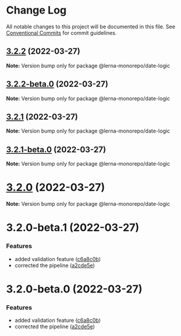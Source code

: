 # Change Log

All notable changes to this project will be documented in this file.
See [Conventional Commits](https://conventionalcommits.org) for commit guidelines.

## [3.2.2](https://github.com/Karthikmani345/lerna-monorepo/compare/@lerna-monorepo/date-logic@3.2.2-beta.0...@lerna-monorepo/date-logic@3.2.2) (2022-03-27)

**Note:** Version bump only for package @lerna-monorepo/date-logic





## [3.2.2-beta.0](https://github.com/Karthikmani345/lerna-monorepo/compare/@lerna-monorepo/date-logic@3.2.1...@lerna-monorepo/date-logic@3.2.2-beta.0) (2022-03-27)

**Note:** Version bump only for package @lerna-monorepo/date-logic





## [3.2.1](https://github.com/Karthikmani345/lerna-monorepo/compare/@lerna-monorepo/date-logic@3.2.1-beta.0...@lerna-monorepo/date-logic@3.2.1) (2022-03-27)

**Note:** Version bump only for package @lerna-monorepo/date-logic





## [3.2.1-beta.0](https://github.com/Karthikmani345/lerna-monorepo/compare/@lerna-monorepo/date-logic@3.2.0-beta.1...@lerna-monorepo/date-logic@3.2.1-beta.0) (2022-03-27)

**Note:** Version bump only for package @lerna-monorepo/date-logic





# [3.2.0](https://github.com/Karthikmani345/lerna-monorepo/compare/@lerna-monorepo/date-logic@3.2.0-beta.1...@lerna-monorepo/date-logic@3.2.0) (2022-03-27)

**Note:** Version bump only for package @lerna-monorepo/date-logic





# 3.2.0-beta.1 (2022-03-27)


### Features

* added validation feature ([c6a8c0b](https://github.com/Karthikmani345/lerna-monorepo/commit/c6a8c0bdd3b72013e5be2827dafe91d9b189e3f6))
* corrected the pipeline ([a2cde5e](https://github.com/Karthikmani345/lerna-monorepo/commit/a2cde5eec899697270c5f6d41ae01fc244b9312b))





# 3.2.0-beta.0 (2022-03-27)


### Features

* added validation feature ([c6a8c0b](https://github.com/Karthikmani345/lerna-monorepo/commit/c6a8c0bdd3b72013e5be2827dafe91d9b189e3f6))
* corrected the pipeline ([a2cde5e](https://github.com/Karthikmani345/lerna-monorepo/commit/a2cde5eec899697270c5f6d41ae01fc244b9312b))
